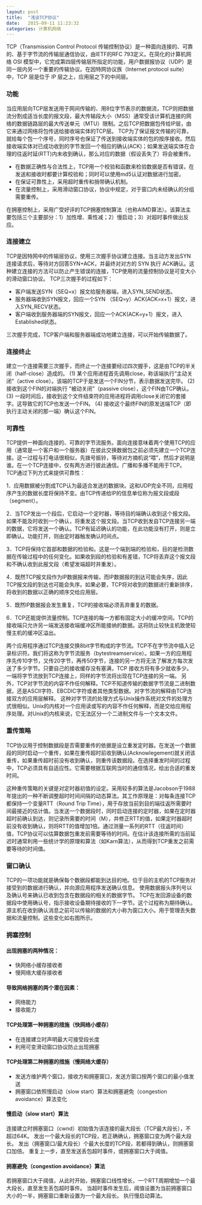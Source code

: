 ```yaml
---
layout: post
title:  "浅谈TCP协议"
date:   2015-09-11 11:23:32
categories: 计算机网络
---
```


TCP（Transmission Control Protocol 传输控制协议）是一种面向连接的、可靠的、基于字节流的传输层通信协议，由IETF的RFC 793定义。在简化的计算机网络 OSI 模型中，它完成第四层传输层所指定的功能，用户数据报协议（UDP）是同一层内另一个重要的传输协议。在因特网协议族（Internet protocol suite）中，TCP 层是位于 IP 层之上，应用层之下的中间层。

### **功能**
当应用层向TCP层发送用于网间传输的、用8位字节表示的数据流，TCP则把数据流分割成适当长度的报文段，最大传输段大小（MSS）通常受该计算机连接的网络的数据链路层的最大传送单元（MTU）限制。之后TCP把数据包传给IP层，由它来通过网络将包传送给接收端实体的TCP层。
TCP为了保证报文传输的可靠，就给每个包一个序号，同时序号也保证了传送到接收端实体的包的按序接收。然后接收端实体对已成功收到的字节发回一个相应的确认(ACK)；如果发送端实体在合理的往返时延(RTT)内未收到确认，那么对应的数据（假设丢失了）将会被重传。

- 在数据正确性与合法性上，TCP用一个校验和函数来检验数据是否有错误，在发送和接收时都要计算校验和；同时可以使用md5认证对数据进行加密。
- 在保证可靠性上，采用超时重传和捎带确认机制。
- 在流量控制上，采用滑动窗口协议，协议中规定，对于窗口内未经确认的分组需要重传。

在拥塞控制上，采用广受好评的TCP拥塞控制算法（也称AIMD算法）。该算法主要包括三个主要部分：1）加性增、乘性减；2）慢启动；3）对超时事件做出反应。

### **连接建立**
TCP是因特网中的传输层协议，使用三次握手协议建立连接。当主动方发出SYN连接请求后，等待对方回答SYN+ACK，并最终对对方的 SYN 执行 ACK确认。这种建立连接的方法可以防止产生错误的连接，TCP使用的流量控制协议是可变大小的滑动窗口协议。
TCP三次握手的过程如下：

- 客户端发送SYN（SEQ=x）报文给服务器端，进入SYN_SEND状态。
- 服务器端收到SYN报文，回应一个SYN （SEQ=y）ACK(ACK=x+1）报文，进入SYN_RECV状态。
- 客户端收到服务器端的SYN报文，回应一个ACK(ACK=y+1）报文，进入Established状态。

三次握手完成，TCP客户端和服务器端成功地建立连接，可以开始传输数据了。

### **连接终止**
建立一个连接需要三次握手，而终止一个连接要经过四次握手，这是由TCP的半关闭（half-close）造成的。
(1) 某个应用进程首先调用close，称该端执行“主动关闭”（active close）。该端的TCP于是发送一个FIN分节，表示数据发送完毕。
(2) 接收到这个FIN的对端执行 “被动关闭”（passive close），这个FIN由TCP确认。
(3) 一段时间后，接收到这个文件结束符的应用进程将调用close关闭它的套接字。这导致它的TCP也发送一个FIN。
(4) 接收这个最终FIN的原发送端TCP（即执行主动关闭的那一端）确认这个FIN。

### **可靠性**
TCP提供一种面向连接的、可靠的字节流服务。面向连接意味着两个使用TCP的应用（通常是一个客户和一个服务器）在彼此交换数据包之前必须先建立一个TCP连接。这一过程与打电话很相似，先拨号振铃，等待对方摘机说“喂”，然后才说明是谁。在一个TCP连接中，仅有两方进行彼此通信。广播和多播不能用于TCP。
TCP通过下列方式来提供可靠性：

1．应用数据被分割成TCP认为最适合发送的数据块。这和UDP完全不同，应用程序产生的数据长度将保持不变。由TCP传递给IP的信息单位称为报文段或段（segment）。

2．当TCP发出一个段后，它启动一个定时器，等待目的端确认收到这个报文段。如果不能及时收到一个确认，将重发这个报文段。当TCP收到发自TCP连接另一端的数据，它将发送一个确认。TCP有延迟确认的功能，在此功能没有打开，则是立即确认。功能打开，则由定时器触发确认时间点。

3．TCP将保持它首部和数据的检验和。这是一个端到端的检验和，目的是检测数据在传输过程中的任何变化。如果收到段的检验和有差错，TCP将丢弃这个报文段和不确认收到此报文段（希望发端超时并重发）。

4．既然TCP报文段作为IP数据报来传输，而IP数据报的到达可能会失序，因此TCP报文段的到达也可能会失序。如果必要，TCP将对收到的数据进行重新排序，将收到的数据以正确的顺序交给应用层。

5．既然IP数据报会发生重复，TCP的接收端必须丢弃重复的数据。

6．TCP还能提供流量控制。TCP连接的每一方都有固定大小的缓冲空间。TCP的接收端只允许另一端发送接收端缓冲区所能接纳的数据。这将防止较快主机致使较慢主机的缓冲区溢出。

两个应用程序通过TCP连接交换8bit字节构成的字节流。TCP不在字节流中插入记录标识符。我们将这称为字节流服务（bytestreamservice）。如果一方的应用程序先传10字节，又传20字节，再传50字节，连接的另一方将无法了解发方每次发送了多少字节。只要自己的接收缓存没有塞满，TCP 接收方将有多少就收多少。一端将字节流放到TCP连接上，同样的字节流将出现在TCP连接的另一端。
另外，TCP对字节流的内容不作任何解释。TCP不知道传输的数据字节流是二进制数据，还是ASCⅡ字符、EBCDIC字符或者其他类型数据。对字节流的解释由TCP连接双方的应用层解释。
这种对字节流的处理方式与Unix操作系统对文件的处理方式很相似。Unix的内核对一个应用读或写的内容不作任何解释，而是交给应用程序处理。对Unix的内核来说，它无法区分一个二进制文件与一个文本文件。

### **重传策略**
TCP协议用于控制数据段是否需要重传的依据是设立重发定时器。在发送一个数据段的同时启动一个重传，如果在重传超时前收到确认(Acknowlegement)就关闭该重传，如果重传超时前没有收到确认，则重传该数据段。在选择重发时间的过程中，TCP必须具有自适应性。它需要根据互联网当时的通信情况，给出合适的重发时间。

这种重传策略的关键是对定时器初值的设定。采用较多的算法是Jacobson于1988年提出的一种不断调整超时时间间隔的动态算法。其工作原理是：对每条连接TCP都保持一个变量RTT（Round Trip Time），用于存放当前到目的端往返所需要时间最接近的估计值。当发送一个数据段时，同时启动连接的定时器，如果在定时器超时前确认到达，则记录所需要的时间（M），并修正RTT的值，如果定时器超时前没有收到确认，则将RTT的值增加1倍。通过测量一系列的RTT（往返时间）值，TCP协议可以估算数据包重发前需要等待的时间。在估计该连接所需的当前延迟时通常利用一些统计学的原理和算法（如Karn算法），从而得到TCP重发之前需要等待的时间值。

### **窗口确认**
TCP的一项功能就是确保每个数据段都能到达目的地。位于目的主机的TCP服务对接受到的数据进行确认，并向源应用程序发送确认信息。
使用数据报头序列号以及确认号来确认已收到包含在数据段的相关的数据字节。
TCP在发回源设备的数据段中使用确认号，指示接收设备期待接收的下一字节。这个过程称为期待确认。
源主机在收到确认消息之前可以传输的数据的大小称为窗口大小。用于管理丢失数据和流量控制。这些变化如右图所示。

### **拥塞控制**
#### **出现拥塞的两种情况：**
- 快网络小缓存接收者
- 慢网络大缓存接收者

#### **导致网络拥塞的两个潜在因素：**
- 网络能力
- 接收能力

#### **TCP处理第一种拥塞的措施（快网络小缓存）**
- 在连接建立时声明最大可接受段长度
- 利用可变滑动窗口协议防止出现拥塞

#### **TCP处理第二种拥塞的措施（慢网络大缓存）**
- 发送方维护两个窗口，接收方和拥塞窗口，发送方窗口按两个窗口的最小值发送
- 拥塞窗口依照慢启动（slow start）算法和拥塞避免（congestion avoidance）算法变化

#### **慢启动（slow start）算法**
连接建立时拥塞窗口（cwnd）初始值为该连接的最大段长（TCP最大段长），不超过64K。
发出一个最大段长的TCP段，若正确确认，拥塞窗口变为两个最大段长。
发出（拥塞窗口/最大段长）个最大长度的TCP段，若都得到确认，则拥塞窗口加倍。
重复上一步，直至发送丢包超时事件，或拥塞窗口大于阈值。

#### **拥塞避免（congestion avoidance）算法**
若拥塞窗口大于阈值，从此时开始，拥塞窗口线性增长，一个RTT周期增加一个最大段长，直至发生丢包超时事件。
当超时事件发生后，阈值设置为当前拥塞窗口大小的一半，拥塞窗口重新设置为一个最大段长。
执行慢启动算法。

